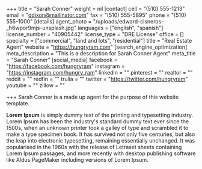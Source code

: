 +++
title = "Sarah Conner"
weight = nil
[contact]
cell = "(510) 555-1213"
email = "ddixon@mailinator.com"
fax = "(510) 555-5895"
phone = "(510) 555-1000"
[details]
agent_photo = "/uploads/edward-cisneros-_h6wpor9mjs-unsplash.jpg"
languages = ["english", "spanish"]
license_number = "40905442"
license_type = "DRE License"
office = []
specialty = ["commercial", "land and lots", "residential"]
title = "Real Estate Agent"
website = "https://hungryram.com"
[search_engine_optimization]
meta_description = "This is a description for Sarah Conner Agent"
meta_title = "Sarah Conner"
[social_media]
facebook = "https://facebook.com/hungryram"
instagram = "https://instagram.com/hungry_ram"
linkedin = ""
pinterest = ""
realtor = ""
reddit = ""
redfin = ""
trulia = ""
twitter = "https://twitter.com/hungryram"
youtube = ""
zillow = ""

+++
Sarah Conner is a made up agent for the purpose of this website template.

**Lorem Ipsum** is simply dummy text of the printing and typesetting industry. Lorem Ipsum has been the industry's standard dummy text ever since the 1500s, when an unknown printer took a galley of type and scrambled it to make a type specimen book. It has survived not only five centuries, but also the leap into electronic typesetting, remaining essentially unchanged. It was popularised in the 1960s with the release of Letraset sheets containing Lorem Ipsum passages, and more recently with desktop publishing software like Aldus PageMaker including versions of Lorem Ipsum.